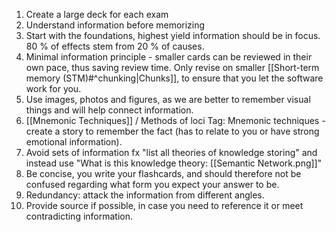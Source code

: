 1. Create a large deck for each exam
2. Understand information before memorizing
3. Start with the foundations, highest yield information should be in focus.
	80 % of effects stem from 20 % of causes.
4. Minimal information principle - smaller cards can be reviewed in their own pace, thus saving review time. Only revise on smaller [[Short-term memory (STM)#^chunking|Chunks]], to ensure that you let the software work for you.
5. Use images, photos and figures, as we are better to remember visual things and will help connect information.
6. [[Mnemonic Techniques]] / Methods of loci 
	 Tag: Mnemonic techniques - create a story to remember the fact (has to relate to you or have strong emotional information).
7. Avoid sets of information fx "list all theories of knowledge storing" and instead use "What is this knowledge theory: [[Semantic Network.png]]"
8. Be concise, you write your flashcards, and should therefore not be confused regarding what form you expect your answer to be.
9. Redundancy: attack the information from different angles.
10. Provide source if possible, in case you need to reference it or meet contradicting information.